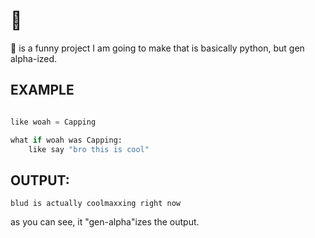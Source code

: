 # 🐺

🐺 is a funny project I am going to make that is basically python, but gen alpha-ized.

## EXAMPLE

```py

like woah = Capping

what if woah was Capping:
    like say "bro this is cool"
```

## OUTPUT:
```
blud is actually coolmaxxing right now
```
as you can see, it "gen-alpha"izes the output.
